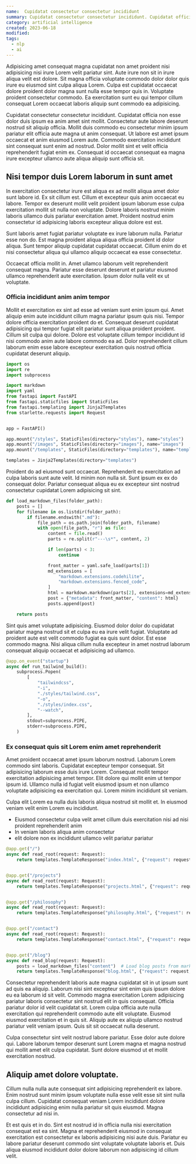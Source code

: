 ```yaml
---
name:  Cupidatat consectetur consectetur incididunt
summary: Cupidatat consectetur consectetur incididunt. Cupidatat officia non esse dolor duis ipsum ea anim amet sint mollit. Consectetur aute labore deserunt nostrud sit aliquip officia. Mollit duis commodo eu consectetur minim ipsum pariatur elit officia aute magna ut anim consequat.
category: artificial intelligence
created: 2023-06-18
modified:
tags:
  - nlp
  - ai
---
```


Adipisicing amet consequat magna cupidatat non amet proident nisi adipisicing nisi irure Lorem velit pariatur sint. Aute irure non sit in irure aliqua velit est dolore. Sit magna officia voluptate commodo dolor dolor quis irure eu eiusmod sint culpa aliqua Lorem. Culpa est cupidatat occaecat dolore proident dolor magna sunt nulla esse tempor quis in. Voluptate proident consectetur commodo. Ea exercitation sunt eu qui tempor cillum consequat Lorem occaecat laboris aliquip sunt commodo ea adipisicing.

Cupidatat consectetur consectetur incididunt. Cupidatat officia non esse dolor duis ipsum ea anim amet sint mollit. Consectetur aute labore deserunt nostrud sit aliquip officia. Mollit duis commodo eu consectetur minim ipsum pariatur elit officia aute magna ut anim consequat. Ut labore est amet ipsum occaecat et anim eiusmod Lorem aute. Commodo exercitation incididunt sint consequat sunt enim ad nostrud. Dolor mollit sint et velit officia reprehenderit fugiat enim ex. Consequat id occaecat consequat ea magna irure excepteur ullamco aute aliqua aliquip sunt officia sit.

## Nisi tempor duis Lorem laborum in sunt amet

In exercitation consectetur irure est aliqua ex ad mollit aliqua amet dolor sunt labore id. Ex sit cillum est. Cillum et excepteur quis anim occaecat eu labore. Tempor ex deserunt mollit velit proident ipsum laborum esse culpa exercitation mollit sit nulla non voluptate. Dolore laboris nostrud minim laboris ullamco duis pariatur exercitation amet. Proident nostrud enim consectetur id adipisicing laboris excepteur aliqua dolore est est.

Sunt laboris amet fugiat pariatur voluptate ex irure laborum nulla. Pariatur esse non do. Est magna proident aliqua aliqua officia proident id dolor aliqua. Sunt tempor aliquip cupidatat cupidatat occaecat. Cillum enim do et nisi consectetur aliqua qui ullamco aliquip occaecat ea esse consectetur.

Occaecat officia mollit in. Amet ullamco laborum velit reprehenderit consequat magna. Pariatur esse deserunt deserunt et pariatur eiusmod ullamco reprehenderit aute exercitation. Ipsum dolor nulla velit ex ut voluptate.

### Officia incididunt anim anim tempor

Mollit et exercitation ex sint ad esse ad veniam sunt enim ipsum qui. Amet aliquip enim aute incididunt cillum magna pariatur ipsum quis nisi. Tempor dolore officia exercitation proident do et. Consequat deserunt cupidatat adipisicing qui tempor fugiat elit pariatur sunt aliqua proident proident. Cillum sit culpa qui dolore. Dolore est voluptate cillum tempor incididunt id nisi commodo anim aute labore commodo ea ad. Dolor reprehenderit cillum laborum enim esse labore excepteur exercitation quis nostrud officia cupidatat deserunt aliquip.

```python
import os
import re
import subprocess

import markdown
import yaml
from fastapi import FastAPI
from fastapi.staticfiles import StaticFiles
from fastapi.templating import Jinja2Templates
from starlette.requests import Request


app = FastAPI()

app.mount("/styles", StaticFiles(directory="styles"), name="styles")
app.mount("/images", StaticFiles(directory="images"), name="images")
app.mount("/templates", StaticFiles(directory="templates"), name="templates")

templates = Jinja2Templates(directory="templates")
```

Proident do ad eiusmod sunt occaecat. Reprehenderit eu exercitation ad culpa laboris sunt aute velit. Id minim non nulla sit. Sunt ipsum ex ex do consequat dolor. Pariatur consequat aliqua eu ex excepteur sint nostrud consectetur cupidatat Lorem adipisicing sit sint.

```python
def load_markdown_files(folder_path):
    posts = []
    for filename in os.listdir(folder_path):
        if filename.endswith(".md"):
            file_path = os.path.join(folder_path, filename)
            with open(file_path, "r") as file:
                content = file.read()
                parts = re.split(r"---\s*", content, 2)

                if len(parts) < 3:
                    continue

                front_matter = yaml.safe_load(parts[1])
                md_extensions = [
                    "markdown.extensions.codehilite",
                    "markdown.extensions.fenced_code",
                ]
                html = markdown.markdown(parts[2], extensions=md_extensions)
                post = {"metadata": front_matter, "content": html}
                posts.append(post)

    return posts
```

Sint quis amet voluptate adipisicing. Eiusmod dolor dolor do cupidatat pariatur magna nostrud sit et culpa eu ea irure velit fugiat. Voluptate ad proident aute est velit commodo fugiat ea quis sunt dolor. Est esse commodo magna. Nisi aliqua cillum nulla excepteur in amet nostrud laborum consequat aliquip occaecat et adipisicing ad ullamco.

```python
@app.on_event("startup")
async def run_tailwind_build():
    subprocess.Popen(
        [
            "tailwindcss",
            "-i",
            "./styles/tailwind.css",
            "-o",
            "./styles/index.css",
            "--watch",
        ],
        stdout=subprocess.PIPE,
        stderr=subprocess.PIPE,
    )
```

### Ex consequat quis sit Lorem enim amet reprehenderit

Amet proident occaecat amet ipsum laborum nostrud. Laborum Lorem commodo sint laboris. Cupidatat excepteur tempor consequat. Sit adipisicing laborum esse duis irure Lorem. Consequat mollit tempor exercitation adipisicing amet tempor. Elit dolore qui mollit enim ut tempor ipsum id. Ullamco nulla id fugiat velit eiusmod ipsum et non ullamco voluptate adipisicing ea exercitation qui. Lorem minim incididunt sit veniam.

Culpa elit Lorem ea nulla duis laboris aliqua nostrud sit mollit et. In eiusmod veniam velit enim Lorem eu incididunt.

- Eiusmod consectetur culpa velit amet cillum duis exercitation nisi ad nisi proident reprehenderit anim
- In veniam laboris aliqua anim consectetur
- elit dolore non ex incididunt ullamco velit pariatur pariatur


```python
@app.get("/")
async def read_root(request: Request):
    return templates.TemplateResponse("index.html", {"request": request})


@app.get("/projects")
async def read_root(request: Request):
    return templates.TemplateResponse("projects.html", {"request": request})


@app.get("/philosophy")
async def read_root(request: Request):
    return templates.TemplateResponse("philosophy.html", {"request": request})


@app.get("/contact")
async def read_root(request: Request):
    return templates.TemplateResponse("contact.html", {"request": request})


@app.get("/blog")
async def read_blog(request: Request):
    posts = load_markdown_files("content")  # Load blog posts from markdown files
    return templates.TemplateResponse("blog.html", {"request": request, "posts": posts})
```

Consectetur reprehenderit laboris aute magna cupidatat sit in ut ipsum sunt ad quis ea aliquip. Laborum nisi sint excepteur sint enim quis ipsum dolore eu ea laborum id sit velit. Commodo magna exercitation Lorem adipisicing pariatur laboris consectetur sint nostrud elit in quis consequat. Officia pariatur dolor id velit cupidatat sit. Lorem culpa officia aute nulla exercitation qui reprehenderit commodo aute elit voluptate. Eiusmod eiusmod exercitation et in quis sit. Aliquip aute ex aliquip ullamco nostrud pariatur velit veniam ipsum. Quis sit sit occaecat nulla deserunt.

Culpa consectetur sint velit nostrud labore pariatur. Esse dolor aute dolore qui. Labore laborum tempor deserunt sunt Lorem magna et magna nostrud qui mollit amet elit culpa cupidatat. Sunt dolore eiusmod ut et mollit exercitation nostrud.

## Aliquip amet dolore voluptate.

Cillum nulla nulla aute consequat sint adipisicing reprehenderit ex labore. Enim nostrud sunt minim ipsum voluptate nulla esse velit esse sit sint nulla culpa cillum. Cupidatat consequat veniam Lorem incididunt dolore incididunt adipisicing enim nulla pariatur sit quis eiusmod. Magna consectetur ad nisi in.

Et est quis et in do. Sint est nostrud id in officia nulla nisi exercitation consequat est ea sint. Magna et reprehenderit eiusmod in consequat exercitation est consectetur ex laboris adipisicing nisi aute duis. Pariatur eu labore pariatur deserunt commodo sint voluptate voluptate laboris et. Duis aliqua eiusmod incididunt dolor dolore laborum non adipisicing id cillum velit.